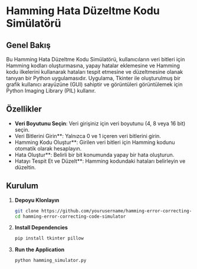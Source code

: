 # Hamming Hata Düzeltme Kodu Simülatörü

## Genel Bakış

Bu Hamming Hata Düzeltme Kodu Simülatörü, kullanıcıların veri bitleri için Hamming kodları oluşturmasına, yapay hatalar eklemesine ve Hamming kodu ilkelerini kullanarak hataları tespit etmesine ve düzeltmesine olanak tanıyan bir Python uygulamasıdır. Uygulama, Tkinter ile oluşturulmuş bir grafik kullanıcı arayüzüne (GUI) sahiptir ve görüntüleri görüntülemek için Python Imaging Library (PIL) kullanır.

## Özellikler

- **Veri Boyutunu Seçin**: Veri girişiniz için veri boyutunu (4, 8 veya 16 bit) seçin.
- Veri Bitlerini Girin**: Yalnızca 0 ve 1 içeren veri bitlerini girin.
- Hamming Kodu Oluştur**: Girilen veri bitleri için Hamming kodunu otomatik olarak hesaplayın.
- Hata Oluştur**: Belirli bir bit konumunda yapay bir hata oluşturun.
- Hatayı Tespit Et ve Düzelt**: Hamming kodundaki hataları belirleyin ve düzeltin.

## Kurulum

1. **Depoyu Klonlayın**

   ```sh
   git clone https://github.com/yourusername/hamming-error-correcting-code-simulator.git
   cd hamming-error-correcting-code-simulator

2. **Install Dependencies**

   ```sh
   pip install tkinter pillow

3. **Run the Application**

   ```sh
   python hamming_simulator.py


